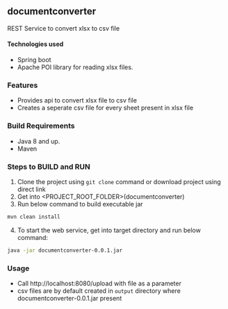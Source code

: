 ## documentconverter
REST Service to convert xlsx to csv file

#### Technologies used
 - Spring boot
 - Apache POI library for reading xlsx files.

### Features
 - Provides api to convert xlsx file to csv file
 - Creates a seperate csv file for every sheet present in xlsx file
  
### Build Requirements
  - Java 8 and up.
  - Maven 
  

### Steps to BUILD and RUN
  1. Clone the project using `git clone` command or download project using direct link
  2. Get into <PROJECT_ROOT_FOLDER>(documentconverter)
  3. Run below command to build executable jar
  ```sh
  mvn clean install
  ```
  4. To start the web service, get into target directory and run below command:
  ```sh
  java -jar documentconverter-0.0.1.jar 
  ```
  
 ### Usage
 - Call http://localhost:8080/upload with file as a parameter
 - csv files are by default created in `output` directory where documentconverter-0.0.1.jar present 
 
  
